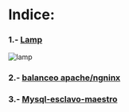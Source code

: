 # Indice:

### 1.- [Lamp](https://github.com/jaimeod010/servidor-de-aplicaciones/tree/main/lamp)
![lamp](https://github.com/jaimeod010/servidor-de-aplicaciones/blob/main/IMAGENES/lamp.jpg)

### 2.- [balanceo apache/ngninx](https://github.com/jaimeod010/servidor-de-aplicaciones/blob/main/balanceo-apache-nginx.md)



### 3.- [Mysql-esclavo-maestro](https://github.com/jaimeod010/servidor-de-aplicaciones/blob/main/mysql-maestro-esclavo.md)
